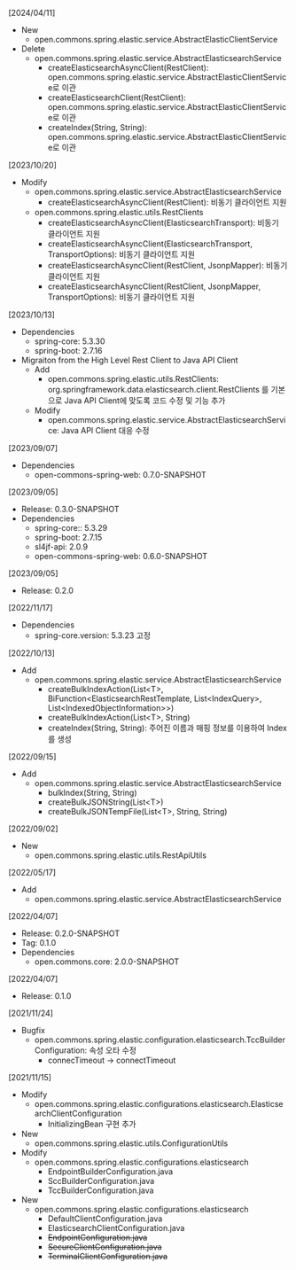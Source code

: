 [2024/04/11]
- New 
  + open.commons.spring.elastic.service.AbstractElasticClientService
- Delete
  + open.commons.spring.elastic.service.AbstractElasticsearchService
    + createElasticsearchAsyncClient(RestClient): open.commons.spring.elastic.service.AbstractElasticClientService로 이관
    + createElasticsearchClient(RestClient): open.commons.spring.elastic.service.AbstractElasticClientService로 이관
    + createIndex(String, String): open.commons.spring.elastic.service.AbstractElasticClientService로 이관
  
[2023/10/20]
- Modify
  + open.commons.spring.elastic.service.AbstractElasticsearchService
    + createElasticsearchAsyncClient(RestClient): 비동기 클라이언트 지원
  + open.commons.spring.elastic.utils.RestClients
    + createElasticsearchAsyncClient(ElasticsearchTransport): 비동기 클라이언트 지원
    + createElasticsearchAsyncClient(ElasticsearchTransport, TransportOptions): 비동기 클라이언트 지원
    + createElasticsearchAsyncClient(RestClient, JsonpMapper): 비동기 클라이언트 지원
    + createElasticsearchAsyncClient(RestClient, JsonpMapper, TransportOptions): 비동기 클라이언트 지원

[2023/10/13]
- Dependencies
  + spring-core: 5.3.30
  + spring-boot: 2.7.16
- Migraiton from the High Level Rest Client to Java API Client  
  + Add
    + open.commons.spring.elastic.utils.RestClients: org.springframework.data.elasticsearch.client.RestClients 를 기본으로 Java API Client에 맞도록 코드 수정 및 기능 추가
  + Modify
    + open.commons.spring.elastic.service.AbstractElasticsearchService: Java API Client 대응 수정

[2023/09/07]
- Dependencies
  + open-commons-spring-web: 0.7.0-SNAPSHOT
  
[2023/09/05]
- Release: 0.3.0-SNAPSHOT
- Dependencies
  + spring-core:: 5.3.29
  + spring-boot: 2.7.15
  + sl4jf-api: 2.0.9
  + open-commons-spring-web: 0.6.0-SNAPSHOT

[2023/09/05]
- Release: 0.2.0

[2022/11/17]
- Dependencies
	+ spring-core.version: 5.3.23 고정
	
[2022/10/13]
- Add
  + open.commons.spring.elastic.service.AbstractElasticsearchService
    + createBulkIndexAction(List&lt;T&gt;, BiFunction&lt;ElasticsearchRestTemplate, List&lt;IndexQuery&gt;, List&lt;IndexedObjectInformation&gt;&gt;)  
    + createBulkIndexAction(List&lt;T&gt;, String)
    + createIndex(String, String): 주어진 이름과 매핑 정보를 이용하여 Index 를 생성

[2022/09/15]
- Add
  + open.commons.spring.elastic.service.AbstractElasticsearchService
    + bulkIndex(String, String)
    + createBulkJSONString(List&lt;T&gt;)
    + createBulkJSONTempFile(List&lt;T&gt;, String, String)

[2022/09/02]
- New
  + open.commons.spring.elastic.utils.RestApiUtils

[2022/05/17]
- Add
  + open.commons.spring.elastic.service.AbstractElasticsearchService

[2022/04/07]
- Release: 0.2.0-SNAPSHOT
- Tag: 0.1.0
- Dependencies
  + open.commons.core: 2.0.0-SNAPSHOT

[2022/04/07]
- Release: 0.1.0

[2021/11/24]
- Bugfix
  + open.commons.spring.elastic.configuration.elasticsearch.TccBuilderConfiguration: 속성 오타 수정
    + connecTimeout -> connectTimeout

[2021/11/15]
- Modify
  + open.commons.spring.elastic.configurations.elasticsearch.ElasticsearchClientConfiguration
    + InitializingBean 구현 추가
- New
  + open.commons.spring.elastic.utils.ConfigurationUtils
- Modify
  + open.commons.spring.elastic.configurations.elasticsearch
    + EndpointBuilderConfiguration.java
    + SccBuilderConfiguration.java
    + TccBuilderConfiguration.java  
- New
  + open.commons.spring.elastic.configurations.elasticsearch
    + DefaultClientConfiguration.java
    + ElasticsearchClientConfiguration.java
    + <strike>EndpointConfiguration.java</strike>
    + <strike>SecureClientConfiguration.java</strike>
    + <strike>TerminalClientConfiguration.java</strike>

